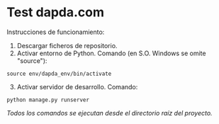 # Test dapda.com

Instrucciones de funcionamiento:

1. Descargar ficheros de repositorio.
2. Activar entorno de Python. Comando (en S.O. Windows se omite "source"):

`source env/dapda_env/bin/activate`
         
3. Activar servidor de desarrollo. Comando:

`python manage.py runserver`

_Todos los comandos se ejecutan desde el directorio raíz del proyecto._
